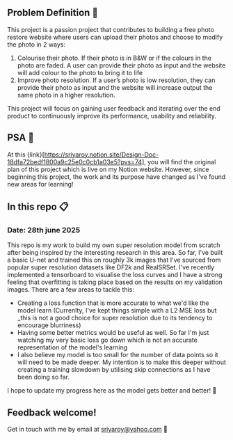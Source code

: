 

## Problem Definition 🥅

This project is a passion project that contributes to building a free photo restore website where users can upload their photos and choose to modify the photo in 2 ways:

1. Colourise their photo. If their photo is in B&W or if the colours in the photo are faded. A user can provide their photo as input and the website will add colour to the photo to bring it to life
2. Improve photo resolution. If a user’s photo is low resolution, they can provide their photo as input and the website will increase output the same photo in a higher resolution.

This project will focus on gaining user feedback and iterating over the end product to continuously improve its performance, usability and reliability.

## PSA 📣

At this {link}[https://sriyaroy.notion.site/Design-Doc-18dfa72bedf1800a9c25e0c0cb1a03e5?pvs=74], you will find the original plan of this project which is live on my Notion website. However, since beginning this project, the work and its purpose have changed as I've found new areas for learning!

## In this repo 📋

### Date: 28th june 2025

This repo is my work to build my own super resolution model from scratch after being inspired by the interesting research in this area. So far, I've built a basic U-net and trained this on roughly 3k images that I've sourced from popular super resolution datasets like DF2k and RealSRSet. I've recently implemented a tensorboard to visualise the loss curves and I have a strong feeling that overfitting is taking place based on the results on my validation images. There are a few areas to tackle this:
- Creating a loss function that is more accurate to what we'd like the model learn (Currenlty, I've kept things simple with a L2 MSE loss but _this is not a good choice for super resolution due to its tendency to encourage blurriness)
- Having some better metrics would be useful as well. So far I'm just watching my very basic loss go down which is not an accurate representation of the model's learning
- I also believe my model is too small for the number of data points so it will need to be made deeper. My intention is to make this deeper without creating a training slowdown by utilising skip connections as I have been doing so far.

I hope to update my progress here as the model gets better and better! 🎉

## Feedback welcome!
Get in touch with me by email at sriyaroy@yahoo.com 📩